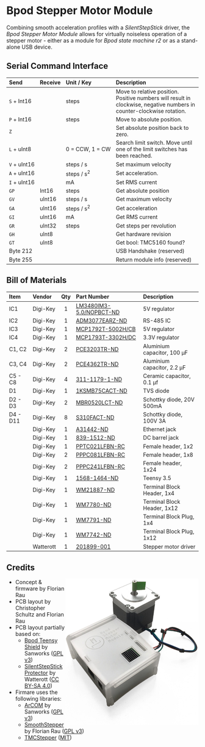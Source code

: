 # Bpod Stepper Motor Module

Combining smooth acceleration profiles with a _SilentStepStick_ driver, the _Bpod Stepper Motor Module_ allows for virtually noiseless operation of a stepper motor - either as a module for _Bpod state machine r2_ or as a stand-alone USB device.

## Serial Command Interface
| Send                        | Receive | Unit / Key                               | Description                                                                                                           |
| :-------------------------- | :-----  | :--------------------------------------- | :-------------------------------------------------------------------------------------------------------------------- |
| ```S``` + Int16             |         | steps                                    | Move to relative position. Positive numbers will result in clockwise, negative numbers in counter-clockwise rotation. |
| ```P``` + Int16             |         | steps                                    | Move to absolute position.                                                                                            |
| ```Z```                     |         |                                          | Set absolute position back to zero.                                                                                   |
| ```L``` + uInt8             |         | 0&nbsp;=&nbsp;CCW,&nbsp;1&nbsp;=&nbsp;CW | Search limit switch. Move until one of the limit switches has been reached.                                           |
| ```V``` + uInt16            |         | steps / s                                | Set maximum velocity                                                                                                  |
| ```A```&nbsp;+&nbsp;uInt16  |         | steps / s<sup>2</sup>                    | Set acceleration.                                                                                                     |
| ```I``` + uInt16            |         | mA                                       | Set RMS current                                                                                                       |
| ```GP```                    | Int16   | steps                                    | Get absolute position                                                                                                 |
| ```GV```                    | uInt16  | steps / s                                | Get maximum velocity                                                                                                  |
| ```GA```                    | uInt16  | steps / s<sup>2</sup>                    | Get acceleration                                                                                                      |
| ```GI```                    | uInt16  | mA                                       | Get RMS current                                                                                                       |
| ```GR```                    | uInt32  | steps                                    | Get steps per revolution                                                                                              |
| ```GH```                    | uInt8   |                                          | Get hardware revision                                                                                                 |
| ```GT```                    | uInt8   |                                          | Get bool: TMC5160 found?                                                                                              |
| Byte 212                    |         |                                          | USB Handshake (reserved)                                                                                              |
| Byte 255                    |         |                                          | Return module info (reserved)                                                                                         |

## Bill of Materials
| Item     | Vendor    | Qty | Part Number                                                                                      | Description                 |
| :------- | :-------- | :-: | :----------------------------------------------------------------------------------------------- | :-------------------------- |
| IC1      | Digi-Key  |  1  | [LM3480IM3-5.0/NOPBCT-ND](https://www.digikey.com/products/en?keywords=LM3480IM3-5.0/NOPBCT-ND)  | 5V regulator                |
| IC2      | Digi-Key  |  1  | [ADM3077EARZ-ND](https://www.digikey.com/products/en?keywords=ADM3077EARZ-ND)                    | RS-485 IC                   |
| IC3      | Digi-Key  |  1  | [MCP1792T-5002H/CB](https://www.digikey.com/products/en?keywords=MCP1792T-5002H/CB)              | 5V regulator                |
| IC4      | Digi-Key  |  1  | [MCP1793T-3302H/DC](https://www.digikey.com/products/en?keywords=MCP1793T-3302H/DC)              | 3.3V regulator              |
| C1, C2   | Digi-Key  |  2  | [PCE3203TR-ND](https://www.digikey.com/products/en?keywords=PCE3203TR-ND)                        | Aluminium capacitor, 100 µF |
| C3, C4   | Digi-Key  |  2  | [PCE4362TR-ND](https://www.digikey.com/products/en?keywords=PCE4362TR-ND)                        | Aluminium capacitor, 2.2 µF |
| C5 - C8  | Digi-Key  |  4  | [311-1179-1-ND](https://www.digikey.com/products/en?keywords=311-1179-1-ND)                      | Ceramic capacitor, 0.1 µf   |
| D1       | Digi-Key  |  1  | [1KSMB75CACT-ND](https://www.digikey.com/products/en?keywords=1KSMB75CACT-ND)                    | TVS diode                   |
| D2 - D3  | Digi-Key  |  2  | [MBR0520LCT-ND](https://www.digikey.com/products/en?keywords=MBR0520LCT-ND)                      | Schottky diode, 20V 500mA   |
| D4 - D11 | Digi-Key  |  8  | [S310FACT-ND](https://www.digikey.com/products/en?keywords=S310FACT-ND)                          | Schottky diode, 100V 3A     |
|          | Digi-Key  |  1  | [A31442-ND](https://www.digikey.com/products/en?keywords=A31442-ND)                              | Ethernet jack               |
|          | Digi-Key  |  1  | [839-1512-ND](https://www.digikey.com/products/en?keywords=839-1512-ND)                          | DC barrel jack              |
|          | Digi-Key  |  1  | [PPTC021LFBN-RC](https://www.digikey.com/products/en?keywords=PPTC021LFBN-RC)                    | Female header, 1x2          |
|          | Digi-Key  |  2  | [PPPC081LFBN-RC](https://www.digikey.com/products/en?keywords=PPPC081LFBN-RC)                    | Female header, 1x8          |
|          | Digi-Key  |  2  | [PPPC241LFBN-RC](https://www.digikey.com/products/en?keywords=PPPC241LFBN-RC)                    | Female header, 1x24         |
|          | Digi-Key  |  1  | [1568-1464-ND](https://www.digikey.com/products/en?keywords=1568-1464-ND)                        | Teensy 3.5                  |
|          | Digi-Key  |  1  | [WM21887-ND](https://www.digikey.com/products/en?keywords=WM21887-ND)                            | Terminal Block Header, 1x4  |
|          | Digi-Key  |  1  | [WM7780-ND](https://www.digikey.com/products/en?keywords=WM7780-ND)                              | Terminal Block Header, 1x12 |
|          | Digi-Key  |  1  | [WM7791-ND](https://www.digikey.com/products/en?keywords=WM7791-ND)                              | Terminal Block Plug, 1x4    |
|          | Digi-Key  |  1  | [WM7742-ND](https://www.digikey.com/products/en?keywords=WM7742-ND)                              | Terminal Block Plug, 1x12   |
|          | Watterott |  1  | [201899-001](https://shop.watterott.com/SilentStepStick-TMC5160-Stepper-motor-driver-10-35V-V15) | Stepper motor driver        |



## Credits ##
<img align="right" src="images/module.png" width="350px">

* Concept & firmware by Florian Rau
* PCB layout by Christopher Schultz and Florian Rau
* PCB layout partially based on:
  * [Bpod Teensy Shield](https://github.com/sanworks/Bpod-CAD/tree/master/PCB/Modules/Gen2/Bpod%20Teensy%20Shield) by Sanworks ([GPL v3](https://www.gnu.org/licenses/gpl-3.0.en.html))
  * [SilentStepStick Protector](https://github.com/watterott/SilentStepStick) by Watterott ([CC BY-SA 4.0](https://creativecommons.org/licenses/by-sa/4.0/))
* Firmare uses the following libraries:
  * [ArCOM](https://github.com/sanworks/ArCOM) by Sanworks ([GPL v3](https://www.gnu.org/licenses/gpl-3.0.en.html))
  * [SmoothStepper](https://github.com/bimac/SmoothStepper) by Florian Rau ([GPL v3](https://www.gnu.org/licenses/gpl-3.0.en.html))
  * [TMCStepper](https://github.com/teemuatlut/TMCStepper) ([MIT](https://opensource.org/licenses/MIT))
